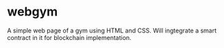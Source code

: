 # webgym
A simple web page of a gym using HTML and CSS. Will ingtegrate a smart contract in it for blockchain implementation.
